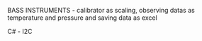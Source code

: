 BASS INSTRUMENTS - calibrator as scaling, observing datas as temperature and pressure and saving data as excel

C# - I2C
